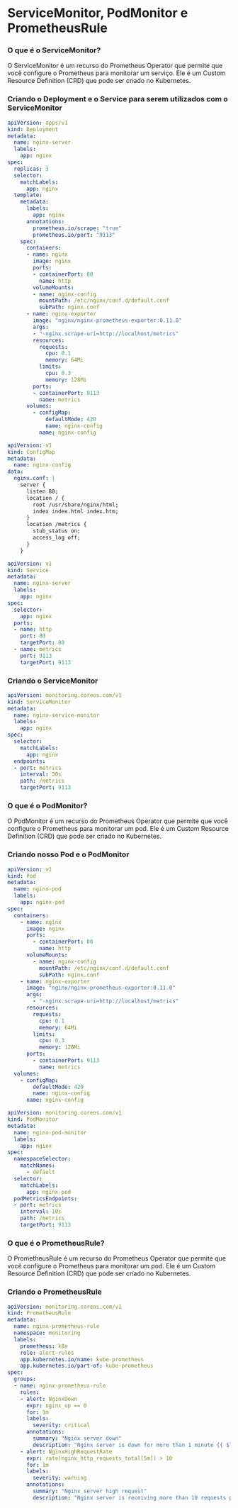 # ServiceMonitor, PodMonitor e PrometheusRule

### O que é o ServiceMonitor?

O ServiceMonitor é um recurso do Prometheus Operator que permite que você configure o Prometheus para monitorar um serviço. Ele é um Custom Resource Definition (CRD) que pode ser criado no Kubernetes. 

### Criando o Deployment e o Service para serem utilizados com o ServiceMonitor
    
```yaml
apiVersion: apps/v1
kind: Deployment
metadata:
  name: nginx-server
  labels:
    app: nginx
spec:
  replicas: 3
  selector:
    matchLabels:
      app: nginx
  template:
    metadata:
      labels:
        app: nginx
      annotations:
        prometheus.io/scrape: "true"
        prometheus.io/port: "9113"
    spec:
      containers:
      - name: nginx
        image: nginx
        ports:
        - containerPort: 80
          name: http
        volumeMounts:
        - name: nginx-config
          mountPath: /etc/nginx/conf.d/default.conf
          subPath: nginx.conf
      - name: nginx-exporter
        image: "nginx/nginx-prometheus-exporter:0.11.0"
        args:
        - "-nginx.scrape-uri=http://localhost/metrics"
        resources:
          requests:
            cpu: 0.1
            memory: 64Mi
          limits:
            cpu: 0.3
            memory: 128Mi
        ports:
        - containerPort: 9113
          name: metrics
      volumes:
        - configMap:
            defaultMode: 420
            name: nginx-config
          name: nginx-config
```

```yaml
apiVersion: v1
kind: ConfigMap
metadata:
  name: nginx-config
data:
  nginx.conf: |
    server {
      listen 80;
      location / {
        root /usr/share/nginx/html;
        index index.html index.htm;
      }
      location /metrics {
        stub_status on;
        access_log off;
      }
    }
```

```yaml
apiVersion: v1
kind: Service
metadata:
  name: nginx-server
  labels:
    app: nginx
spec:
  selector:
    app: nginx
  ports:
  - name: http
    port: 80
    targetPort: 80
  - name: metrics
    port: 9113
    targetPort: 9113
```

### Criando o ServiceMonitor

```yaml
apiVersion: monitoring.coreos.com/v1
kind: ServiceMonitor
metadata:
  name: nginx-service-monitor
  labels:
    app: nginx
spec:
  selector:
    matchLabels:
      app: nginx
  endpoints:
  - port: metrics
    interval: 30s
    path: /metrics
    targetPort: 9113
```

### O que é o PodMonitor?

O PodMonitor é um recurso do Prometheus Operator que permite que você configure o Prometheus para monitorar um pod. Ele é um Custom Resource Definition (CRD) que pode ser criado no Kubernetes.

### Criando nosso Pod e o PodMonitor

```yaml
apiVersion: v1
kind: Pod
metadata:
  name: nginx-pod
  labels:
    app: nginx-pod
spec:
  containers:
    - name: nginx
      image: nginx
      ports:
        - containerPort: 80
          name: http
      volumeMounts:
        - name: nginx-config
          mountPath: /etc/nginx/conf.d/default.conf
          subPath: nginx.conf
    - name: nginx-exporter
      image: "nginx/nginx-prometheus-exporter:0.11.0"
      args:
        - "-nginx.scrape-uri=http://localhost/metrics"
      resources:
        requests:
          cpu: 0.1
          memory: 64Mi
        limits:
          cpu: 0.3
          memory: 128Mi
      ports:
        - containerPort: 9113
          name: metrics
  volumes:
    - configMap:
        defaultMode: 420
        name: nginx-config
      name: nginx-config
```

```yaml
apiVersion: monitoring.coreos.com/v1
kind: PodMonitor
metadata:
  name: nginx-pod-monitor
  labels:
    app: nginx
spec:
  namespaceSelector:
    matchNames:
      - default
  selector:
    matchLabels:
      app: nginx-pod
  podMetricsEndpoints:
  - port: metrics
    interval: 10s
    path: /metrics
    targetPort: 9113
```

### O que é o PrometheusRule?

O PrometheusRule é um recurso do Prometheus Operator que permite que você configure o Prometheus para monitorar um pod. Ele é um Custom Resource Definition (CRD) que pode ser criado no Kubernetes.

### Criando o PrometheusRule

```yaml
apiVersion: monitoring.coreos.com/v1
kind: PrometheusRule
metadata:
  name: nginx-prometheus-rule
  namespace: monitoring
  labels:
    prometheus: k8s
    role: alert-rules
    app.kubernetes.io/name: kube-prometheus
    app.kubernetes.io/part-of: kube-prometheus
spec:
  groups:
  - name: nginx-prometheus-rule
    rules:
    - alert: NginxDown
      expr: nginx_up == 0
      for: 1m
      labels:
        severity: critical
      annotations:
        summary: "Nginx server down"
        description: "Nginx server is down for more than 1 minute {{ $labels.pod }}"
    - alert: NginxHighRequestRate
      expr: rate(nginx_http_requests_total[5m]) > 10
      for: 1m
      labels:
        severity: warning
      annotations:
        summary: "Nginx server high request"
        description: "Nginx server is receiving more than 10 requests per second with status code 5xx {{ $labels.pod }}"      
```